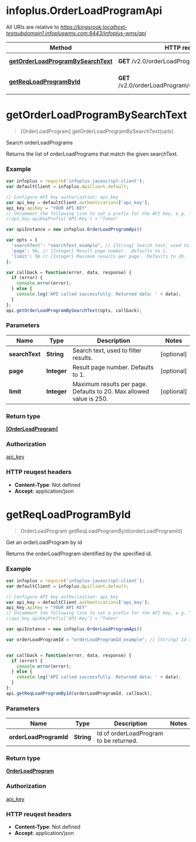 # infoplus.OrderLoadProgramApi

All URIs are relative to *https://kingsrook.localhost-testsubdomain1.infopluswms.com:8443/infoplus-wms/api*

Method | HTTP request | Description
------------- | ------------- | -------------
[**getOrderLoadProgramBySearchText**](OrderLoadProgramApi.md#getOrderLoadProgramBySearchText) | **GET** /v2.0/orderLoadProgram/search | Search orderLoadPrograms
[**getReqLoadProgramById**](OrderLoadProgramApi.md#getReqLoadProgramById) | **GET** /v2.0/orderLoadProgram/{orderLoadProgramId} | Get an orderLoadProgram by id


<a name="getOrderLoadProgramBySearchText"></a>
# **getOrderLoadProgramBySearchText**
> [OrderLoadProgram] getOrderLoadProgramBySearchText(opts)

Search orderLoadPrograms

Returns the list of orderLoadPrograms that match the given searchText.

### Example
```javascript
var infoplus = require('infoplus-javascript-client');
var defaultClient = infoplus.ApiClient.default;

// Configure API key authorization: api_key
var api_key = defaultClient.authentications['api_key'];
api_key.apiKey = "YOUR API KEY"
// Uncomment the following line to set a prefix for the API key, e.g. "Token" (defaults to null)
//api_key.apiKeyPrefix['API-Key'] = "Token"

var apiInstance = new infoplus.OrderLoadProgramApi()

var opts = { 
  'searchText': "searchText_example", // {String} Search text, used to filter results.
  'page': 56, // {Integer} Result page number.  Defaults to 1.
  'limit': 56 // {Integer} Maximum results per page.  Defaults to 20.  Max allowed value is 250.
};

var callback = function(error, data, response) {
  if (error) {
    console.error(error);
  } else {
    console.log('API called successfully. Returned data: ' + data);
  }
};
api.getOrderLoadProgramBySearchText(opts, callback);
```

### Parameters

Name | Type | Description  | Notes
------------- | ------------- | ------------- | -------------
 **searchText** | **String**| Search text, used to filter results. | [optional] 
 **page** | **Integer**| Result page number.  Defaults to 1. | [optional] 
 **limit** | **Integer**| Maximum results per page.  Defaults to 20.  Max allowed value is 250. | [optional] 

### Return type

[**[OrderLoadProgram]**](OrderLoadProgram.md)

### Authorization

[api_key](../README.md#api_key)

### HTTP reuqest headers

 - **Content-Type**: Not defined
 - **Accept**: application/json

<a name="getReqLoadProgramById"></a>
# **getReqLoadProgramById**
> OrderLoadProgram getReqLoadProgramById(orderLoadProgramId)

Get an orderLoadProgram by id

Returns the orderLoadProgram identified by the specified id.

### Example
```javascript
var infoplus = require('infoplus-javascript-client');
var defaultClient = infoplus.ApiClient.default;

// Configure API key authorization: api_key
var api_key = defaultClient.authentications['api_key'];
api_key.apiKey = "YOUR API KEY"
// Uncomment the following line to set a prefix for the API key, e.g. "Token" (defaults to null)
//api_key.apiKeyPrefix['API-Key'] = "Token"

var apiInstance = new infoplus.OrderLoadProgramApi()

var orderLoadProgramId = "orderLoadProgramId_example"; // {String} Id of orderLoadProgram to be returned.


var callback = function(error, data, response) {
  if (error) {
    console.error(error);
  } else {
    console.log('API called successfully. Returned data: ' + data);
  }
};
api.getReqLoadProgramById(orderLoadProgramId, callback);
```

### Parameters

Name | Type | Description  | Notes
------------- | ------------- | ------------- | -------------
 **orderLoadProgramId** | **String**| Id of orderLoadProgram to be returned. | 

### Return type

[**OrderLoadProgram**](OrderLoadProgram.md)

### Authorization

[api_key](../README.md#api_key)

### HTTP reuqest headers

 - **Content-Type**: Not defined
 - **Accept**: application/json


